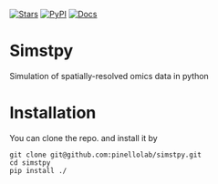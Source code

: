 [![Stars](https://img.shields.io/github/stars/lzj1769/pychromVAR?logo=GitHub&color=yellow)](https://github.com/lzj1769/pychromVAR/stargazers)
[![PyPI](https://img.shields.io/pypi/v/pychromvar?logo=PyPI)](https://pypi.org/project/pychromvar/)
[![Docs](https://readthedocs.org/projects/pychromvar/badge/?version=latest)](https://pychromvar.readthedocs.io)

# Simstpy 

Simulation of spatially-resolved omics data in python

# Installation

You can clone the repo. and install it by

```shell
git clone git@github.com:pinellolab/simstpy.git
cd simstpy
pip install ./
```

